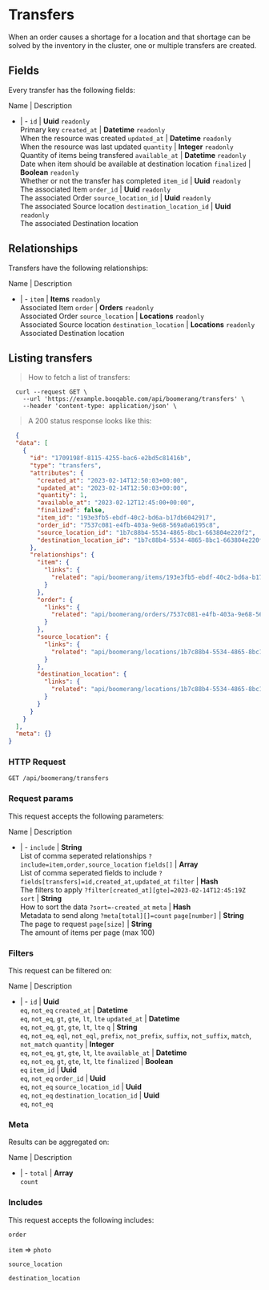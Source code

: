 # Transfers

When an order causes a shortage for a location and that shortage can be solved by the inventory in the cluster, one or multiple transfers are created.

## Fields
Every transfer has the following fields:

Name | Description
- | -
`id` | **Uuid** `readonly`<br>Primary key
`created_at` | **Datetime** `readonly`<br>When the resource was created
`updated_at` | **Datetime** `readonly`<br>When the resource was last updated
`quantity` | **Integer** `readonly`<br>Quantity of items being transfered
`available_at` | **Datetime** `readonly`<br>Date when item should be available at destination location
`finalized` | **Boolean** `readonly`<br>Whether or not the transfer has completed
`item_id` | **Uuid** `readonly`<br>The associated Item
`order_id` | **Uuid** `readonly`<br>The associated Order
`source_location_id` | **Uuid** `readonly`<br>The associated Source location
`destination_location_id` | **Uuid** `readonly`<br>The associated Destination location


## Relationships
Transfers have the following relationships:

Name | Description
- | -
`item` | **Items** `readonly`<br>Associated Item
`order` | **Orders** `readonly`<br>Associated Order
`source_location` | **Locations** `readonly`<br>Associated Source location
`destination_location` | **Locations** `readonly`<br>Associated Destination location


## Listing transfers



> How to fetch a list of transfers:

```shell
  curl --request GET \
    --url 'https://example.booqable.com/api/boomerang/transfers' \
    --header 'content-type: application/json' \
```

> A 200 status response looks like this:

```json
  {
  "data": [
    {
      "id": "1709198f-8115-4255-bac6-e2bd5c81416b",
      "type": "transfers",
      "attributes": {
        "created_at": "2023-02-14T12:50:03+00:00",
        "updated_at": "2023-02-14T12:50:03+00:00",
        "quantity": 1,
        "available_at": "2023-02-12T12:45:00+00:00",
        "finalized": false,
        "item_id": "193e3fb5-ebdf-40c2-bd6a-b17db6042917",
        "order_id": "7537c081-e4fb-403a-9e68-569a0a6195c8",
        "source_location_id": "1b7c88b4-5534-4865-8bc1-663804e220f2",
        "destination_location_id": "1b7c88b4-5534-4865-8bc1-663804e220f2"
      },
      "relationships": {
        "item": {
          "links": {
            "related": "api/boomerang/items/193e3fb5-ebdf-40c2-bd6a-b17db6042917"
          }
        },
        "order": {
          "links": {
            "related": "api/boomerang/orders/7537c081-e4fb-403a-9e68-569a0a6195c8"
          }
        },
        "source_location": {
          "links": {
            "related": "api/boomerang/locations/1b7c88b4-5534-4865-8bc1-663804e220f2"
          }
        },
        "destination_location": {
          "links": {
            "related": "api/boomerang/locations/1b7c88b4-5534-4865-8bc1-663804e220f2"
          }
        }
      }
    }
  ],
  "meta": {}
}
```

### HTTP Request

`GET /api/boomerang/transfers`

### Request params

This request accepts the following parameters:

Name | Description
- | -
`include` | **String** <br>List of comma seperated relationships `?include=item,order,source_location`
`fields[]` | **Array** <br>List of comma seperated fields to include `?fields[transfers]=id,created_at,updated_at`
`filter` | **Hash** <br>The filters to apply `?filter[created_at][gte]=2023-02-14T12:45:19Z`
`sort` | **String** <br>How to sort the data `?sort=-created_at`
`meta` | **Hash** <br>Metadata to send along `?meta[total][]=count`
`page[number]` | **String** <br>The page to request
`page[size]` | **String** <br>The amount of items per page (max 100)


### Filters

This request can be filtered on:

Name | Description
- | -
`id` | **Uuid** <br>`eq`, `not_eq`
`created_at` | **Datetime** <br>`eq`, `not_eq`, `gt`, `gte`, `lt`, `lte`
`updated_at` | **Datetime** <br>`eq`, `not_eq`, `gt`, `gte`, `lt`, `lte`
`q` | **String** <br>`eq`, `not_eq`, `eql`, `not_eql`, `prefix`, `not_prefix`, `suffix`, `not_suffix`, `match`, `not_match`
`quantity` | **Integer** <br>`eq`, `not_eq`, `gt`, `gte`, `lt`, `lte`
`available_at` | **Datetime** <br>`eq`, `not_eq`, `gt`, `gte`, `lt`, `lte`
`finalized` | **Boolean** <br>`eq`
`item_id` | **Uuid** <br>`eq`, `not_eq`
`order_id` | **Uuid** <br>`eq`, `not_eq`
`source_location_id` | **Uuid** <br>`eq`, `not_eq`
`destination_location_id` | **Uuid** <br>`eq`, `not_eq`


### Meta

Results can be aggregated on:

Name | Description
- | -
`total` | **Array** <br>`count`


### Includes

This request accepts the following includes:

`order`


`item` => 
`photo`




`source_location`


`destination_location`





